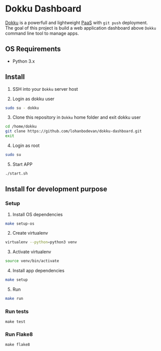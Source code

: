# Dokku Dashboard

[Dokku](https://github.com/dokku/dokku) is a powerfull and lightweight [PaaS](https://en.wikipedia.org/wiki/Platform_as_a_service) with `git push` deployment.  
The goal of this project is build a web application dashboard above `Dokku` command line tool to manage apps.


## OS Requirements
* Python 3.x
## Install
1. SSH into your `Dokku` server host

2. Login as dokku user
```bash
sudo su - dokku
```

3. Clone this repository in `Dokku` home folder and exit dokku user
```bash
cd /home/dokku
git clone https://github.com/lohanbodevan/dokku-dashboard.git
exit
```

4. Login as root
```bash
sudo su
```

5. Start APP
```bash
./start.sh
```

## Install for development purpose
### Setup
1. Install OS dependencies
```bash
make setup-os
```

2. Create virtualenv
```bash
virtualenv --python=python3 venv
```

3. Activate virtualenv
```bash
source venv/bin/activate
```

4. Install app dependencies
```bash
make setup
```

5. Run
```bash
make run
```

### Run tests
```
make test
```

### Run Flake8
```
make flake8
```
